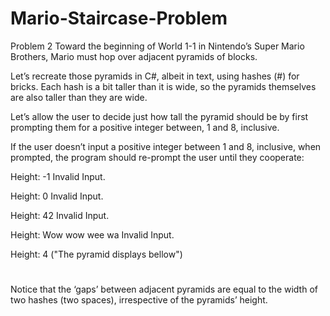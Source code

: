 # Mario-Staircase-Problem
Problem 2
Toward the beginning of World 1-1 in Nintendo’s Super Mario Brothers, Mario must hop over adjacent pyramids of blocks.


Let’s recreate those pyramids in C#, albeit in text, using hashes (#) for bricks. Each hash is a bit taller than it is wide, so the pyramids themselves are also taller than they are wide.

Let’s allow the user to decide just how tall the pyramid should be by first prompting them for a positive integer between, 1 and 8, inclusive.

If the user doesn’t input a positive integer between 1 and 8, inclusive, when prompted, the program should re-prompt the user until they cooperate:

Height: 
-1
Invalid Input.

Height: 
0
Invalid Input.

Height: 
42
Invalid Input.

Height: 
Wow wow wee wa
Invalid Input.

Height: 
4 
("The pyramid displays bellow")
   #  #
  ##  ##
 ###  ###
####  ####


Notice that the ‘gaps’ between adjacent pyramids are equal to the width of two hashes (two spaces), irrespective of the pyramids’ height.
